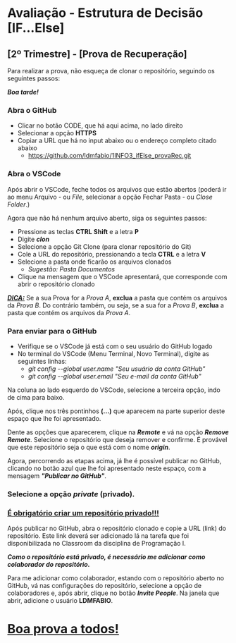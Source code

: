 # Avaliação - Estrutura de Decisão [IF...Else]

## [2º Trimestre] - [Prova de Recuperação]

Para realizar a prova, não esqueça de clonar o repositório, seguindo os seguintes passos:

***Boa tarde!***
### **Abra o GitHub**
- Clicar no botão CODE, que há aqui acima, no lado direito
- Selecionar a opção **HTTPS**
- Copiar a URL que há no input abaixo ou o endereço completo citado abaixo
  - https://github.com/ldmfabio/1INFO3_ifElse_provaRec.git

### **Abra o VSCode**

Após abrir o VSCode, feche todos os arquivos que estão abertos (poderá ir ao menu Arquivo - ou _File_, selecionar a opção Fechar Pasta - ou _Close Folder_.)

Agora que não há nenhum arquivo aberto, siga os seguintes passos:
- Pressione as teclas **CTRL** **Shift** e a letra **P**
- Digite ***clon***
- Selecione a opção Git Clone (para clonar repositório do Git)
- Cole a URL do repositório, pressionando a tecla **CTRL** e a letra **V**
- Selecione a pasta onde ficarão os arquivos clonados
  - _Sugestão: Pasta Documentos_
- Clique na mensagem que o VSCode apresentará, que corresponde com abrir o repositório clonado


<u>***DICA:***</u>
Se a sua Prova for a _Prova A_, **exclua** a pasta que contém os arquivos da _Prova B_. Do contrário também, ou seja, se a sua for a _Prova B_, **exclua** a pasta que contém os arquivos da _Prova A_.

### **Para enviar para o GitHub**

- Verifique se o VSCode já está com o seu usuário do GitHub logado
- No terminal do VSCode (Menu Terminal, Novo Terminal), digite as seguintes linhas:
  - _git config --global user.name "Seu usuário da conta GitHub"_
  - _git config --global user.email "Seu e-mail da conta GitHub"_

Na coluna ao lado esquerdo do VSCode, selecione a terceira opção, indo de cima para baixo.

Após, clique nos três pontinhos **(...)** que aparecem na parte superior deste espaço que lhe foi apresentado.

Dente as opções que aparecerem, clique na ***Remote*** e vá na opção ***Remove Remote***. Selecione o repositório que deseja remover e confirme. É provável que este repositório seja o que está com o nome ***origin***.

Agora, percorrendo as etapas acima, já lhe é possível publicar no GitHub, clicando no botão azul que lhe foi apresentado neste espaço, com a mensagem ***"Publicar no GitHub"***.

### Selecione a opção _private_ (privado).

### <u>É **obrigatório** criar um **repositório privado**!!!</u>

Após publicar no GitHub, abra o repositório clonado e copie a URL (link) do repositório. Este link deverá ser adicionado lá na tarefa que foi disponibilizada no Classroom da disciplina de Programação I.

***Como o repositório está privado, é necessário me adicionar como colaborador do repositório.***

Para me adicionar como colaborador, estando com o repositório aberto no GitHub, vá nas configurações do repositório, selecione a opção de colaboradores e, após abrir, clique no botão ***Invite People***. Na janela que abrir, adicione o usuário **LDMFABIO**.

# 
# **<u>Boa prova a todos!</u>**